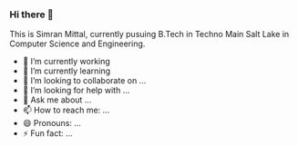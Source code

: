 ### Hi there 👋
This is Simran Mittal, currently pusuing B.Tech in Techno Main Salt Lake in Computer Science and Engineering.

- 🔭 I’m currently working 
- 🌱 I’m currently learning 
- 👯 I’m looking to collaborate on ...
- 🤔 I’m looking for help with ...
- 💬 Ask me about ...
- 📫 How to reach me: ...
- 😄 Pronouns: ...
- ⚡ Fun fact: ...

